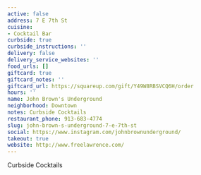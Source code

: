 ```yaml
---
active: false
address: 7 E 7th St
cuisine:
- Cocktail Bar
curbside: true
curbside_instructions: ''
delivery: false
delivery_service_websites: ''
food_urls: []
giftcard: true
giftcard_notes: ''
giftcard_url: https://squareup.com/gift/Y49W8RBSVCQ6H/order
hours: ''
name: John Brown's Underground
neighborhood: Downtown
notes: Curbside Cocktails
restaurant_phone: 913-683-4774
slug: john-brown-s-underground-7-e-7th-st
social: https://www.instagram.com/johnbrownunderground/
takeout: true
website: http://www.freelawrence.com/
---
```


Curbside Cocktails